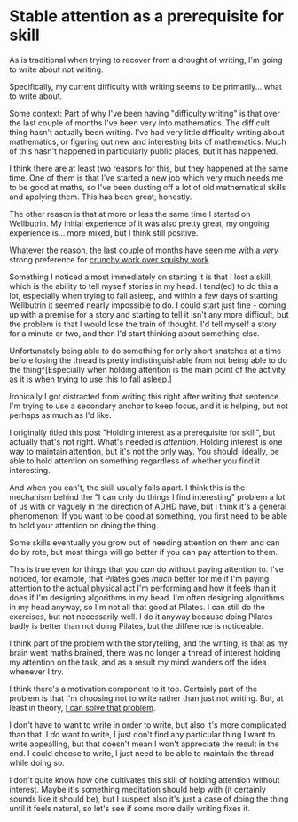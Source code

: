 # Stable attention as a prerequisite for skill

As is traditional when trying to recover from a drought of writing, I'm going to write about not writing.

Specifically, my current difficulty with writing seems to be primarily... what to write about.

Some context: Part of why I've been having "difficulty writing" is that over the last couple of months I've been very into mathematics.
The difficult thing hasn't actually been writing.
I've had very little difficulty writing about mathematics, or figuring out new and interesting bits of mathematics.
Much of this hasn't happened in particularly public places, but it has happened.

I think there are at least two reasons for this, but they happened at the same time. One of them is that I've started a new job which very much needs me to be good at maths, so I've been dusting off a lot of old mathematical skills and applying them. This has been great, honestly.

The other reason is that at more or less the same time I started on Wellbutrin. My initial experience of it was also pretty great, my ongoing experience is... more mixed, but I think still positive.

Whatever the reason, the last couple of months have seen me with a *very* strong preference for [crunchy work over squishy work](https://drmaciver.substack.com/p/two-types-of-work).

Something I noticed almost immediately on starting it is that I lost a skill, which is the ability to tell myself stories in my head. I tend(ed) to do this a lot, especially when trying to fall asleep, and within a few days of starting Wellbutrin it seemed nearly impossible to do. I could start just fine - coming up with a premise for a story and starting to tell it isn't any more difficult, but the problem is that I would lose the train of thought. I'd tell myself a story for a minute or two, and then I'd start thinking about something else.

Unfortunately being able to do something for only short snatches at a time before losing the thread is pretty indistinguishable from not being able to do the thing^[Especially when holding attention is the main point of the activity, as it is when trying to use this to fall asleep.]

Ironically I got distracted from writing this right after writing that sentence. I'm trying to use a secondary anchor to keep focus, and it is helping, but not perhaps as much as I'd like.

I originally titled this post "Holding interest as a prerequisite for skill", but actually that's not right. What's needed is *attention*. Holding interest is one way to maintain attention, but it's not the only way. You should, ideally, be able to hold attention on something regardless of whether you find it interesting.

And when you can't, the skill usually falls apart. I think this is the mechanism behind the "I can only do things I find interesting" problem a lot of us with or vaguely in the direction of ADHD have, but I think it's a general phenomenon: If you want to be good at something, you first need to be able to hold your attention on doing the thing.

Some skills eventually you grow out of needing attention on them and can do by rote, but most things will go better if you can pay attention to them.

This is true even for things that you *can* do without paying attention to. I've noticed, for example, that Pilates goes *much* better for me if I'm paying attention to the actual physical act I'm performing and how it feels than it does if I'm designing algorithms in my head. I'm often designing algorithms in my head anyway, so I'm not all that good at Pilates. I can still do the exercises, but not necessarily well.
I do it anyway because doing Pilates badly is better than not doing Pilates, but the difference is noticeable.

I think part of the problem with the storytelling, and the writing, is that as my brain went maths brained, there was no longer a thread of interest holding my attention on the task, and as a result my mind wanders off the idea whenever I try.

I think there's a motivation component to it too. Certainly part of the problem is that I'm choosing not to write rather than just not writing. But, at least in theory, [I can solve that problem](https://notebook.drmaciver.com/posts/2025-03-29-10:40.html).

I don't have to want to write in order to write, but also it's more complicated than that. I *do* want to write, I just don't find any particular thing I want to write appealling, but that doesn't mean I won't appreciate the result in the end. I could choose to write, I just need to be able to maintain the thread while doing so.

I don't quite know how one cultivates this skill of holding attention without interest. Maybe it's something meditation should help with (it certainly sounds like it should be), but I suspect also it's just a case of doing the thing until it feels natural, so let's see if some more daily writing fixes it.

